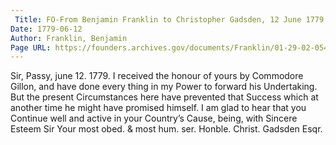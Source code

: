 ```yaml
---
 Title: FO-From Benjamin Franklin to Christopher Gadsden, 12 June 1779
Date: 1779-06-12
Author: Franklin, Benjamin
Page URL: https://founders.archives.gov/documents/Franklin/01-29-02-0543
---
```


Sir,
Passy, june 12. 1779.
I received the honour of yours by Commodore Gillon, and have done every thing in my Power to forward his Undertaking. But the present Circumstances here have prevented that Success which at another time he might have promised himself.
I am glad to hear that you Continue well and active in your Country’s Cause, being, with Sincere Esteem Sir Your most obed. & most hum. ser.
Honble. Christ. Gadsden Esqr.

